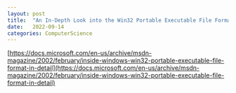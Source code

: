 ```yaml
---
layout: post
title:  "An In-Depth Look into the Win32 Portable Executable File Format"
date:   2022-09-14
categories: ComputerScience
---         
```

        
[https://docs.microsoft.com/en-us/archive/msdn-magazine/2002/february/inside-windows-win32-portable-executable-file-format-in-detail](https://docs.microsoft.com/en-us/archive/msdn-magazine/2002/february/inside-windows-win32-portable-executable-file-format-in-detail)